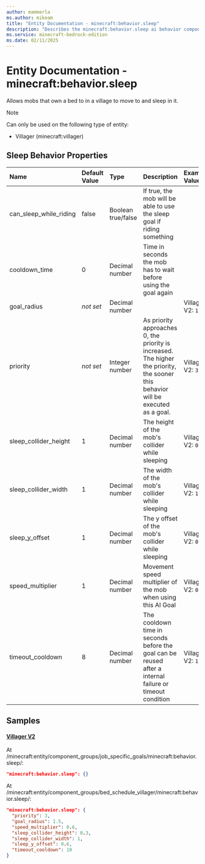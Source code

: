 ```yaml
---
author: mammerla
ms.author: mikeam
title: "Entity Documentation - minecraft:behavior.sleep"
description: "Describes the minecraft:behavior.sleep ai behavior component"
ms.service: minecraft-bedrock-edition
ms.date: 02/11/2025 
---
```


# Entity Documentation - minecraft:behavior.sleep

Allows mobs that own a bed to in a village to move to and sleep in it.

> [!Note]
> Can only be used on the following type of entity:
> 
> * Villager (minecraft:villager)
> 

## Sleep Behavior Properties

|Name       |Default Value |Type |Description |Example Values |
|:----------|:-------------|:----|:-----------|:------------- |
| can_sleep_while_riding | false | Boolean true/false | If true, the mob will be able to use the sleep goal if riding something |  | 
| cooldown_time | 0 | Decimal number | Time in seconds the mob has to wait before using the goal again |  | 
| goal_radius | *not set* | Decimal number |  | Villager V2: `1.5` | 
| priority | *not set* | Integer number | As priority approaches 0, the priority is increased. The higher the priority, the sooner this behavior will be executed as a goal. | Villager V2: `3` | 
| sleep_collider_height | 1 | Decimal number | The height of the mob's collider while sleeping | Villager V2: `0.3` | 
| sleep_collider_width | 1 | Decimal number | The width of the mob's collider while sleeping | Villager V2: `1` | 
| sleep_y_offset | 1 | Decimal number | The y offset of the mob's collider while sleeping | Villager V2: `0.6` | 
| speed_multiplier | 1 | Decimal number | Movement speed multiplier of the mob when using this AI Goal | Villager V2: `0.6` | 
| timeout_cooldown | 8 | Decimal number | The cooldown time in seconds before the goal can be reused after a internal failure or timeout condition | Villager V2: `10` | 

## Samples

#### [Villager V2](https://github.com/Mojang/bedrock-samples/tree/preview/behavior_pack/entities/villager_v2.json)

At /minecraft:entity/component_groups/job_specific_goals/minecraft:behavior.sleep/: 

```json
"minecraft:behavior.sleep": {}
```

At /minecraft:entity/component_groups/bed_schedule_villager/minecraft:behavior.sleep/: 

```json
"minecraft:behavior.sleep": {
  "priority": 3,
  "goal_radius": 1.5,
  "speed_multiplier": 0.6,
  "sleep_collider_height": 0.3,
  "sleep_collider_width": 1,
  "sleep_y_offset": 0.6,
  "timeout_cooldown": 10
}
```
